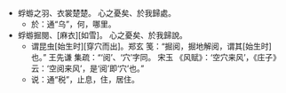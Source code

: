 - 蜉蝣之羽、衣裳楚楚。
心之憂矣、於我歸處。
    - 於：通“乌”，何，哪里。
- 蜉蝣掘閱、[麻衣][如雪]。
心之憂矣、於我歸說。
    - 谓昆虫[始生时][穿穴而出]。郑玄 笺：“掘阅，掘地解阅，谓其[始生时]也。” 王先谦 集疏：“‘阅’、‘穴’字同。 宋玉 《风赋》：‘空穴来风’，《庄子》云：‘空阅来风’，是‘阅’即‘穴’也。”
    - 说：通“税”，止息，住，居住。
